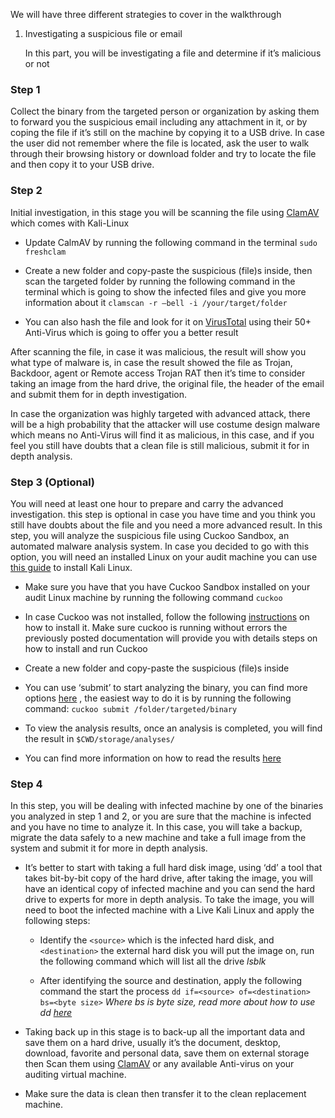 We will have three different strategies to cover in the walkthrough

1.  Investigating a suspicious file or email

	In this part, you will be investigating a file and determine if it’s malicious or not

### Step 1
Collect the binary from the targeted person or organization by asking them to forward you the suspicious email including any attachment in it, or by coping the file if it’s still on the machine by copying it to a USB drive. In case the user did not remember where the file is located, ask the user to walk through their browsing history or download folder and try to locate the file and then copy it to your USB drive.

### Step 2

Initial investigation, in this stage you will be scanning the file using [ClamAV](https://www.clamav.net/) which comes with Kali-Linux

-   Update CalmAV by running the following command in the terminal
`sudo freshclam`

-   Create a new folder and copy-paste the suspicious (file)s inside, then scan the targeted folder by running the following command in the terminal which is going to show the infected files and give you more information about it `clamscan -r –bell -i /your/target/folder`

-   You can also hash the file and look for it on [VirusTotal](http://virustotal.com/) using their 50+ Anti-Virus which is going to offer you a better result

After scanning the file, in case it was malicious, the result will show you what type of malware is, in case the result showed the file as Trojan, Backdoor, agent or Remote access Trojan RAT then it’s time to consider taking an image from the hard drive, the original file, the header of the email and submit them for in depth investigation.

In case the organization was highly targeted with advanced attack, there will be a high probability that the attacker will use costume design malware which means no Anti-Virus will find it as malicious, in this case, and if you feel you still have doubts that a clean file is still malicious, submit it for in depth analysis.

### Step 3 (Optional)

You will need at least one hour to prepare and carry the advanced investigation. this step is optional in case you have time and you think you still have doubts about the file and you need a more advanced result. In this step, you will analyze the suspicious file using Cuckoo Sandbox, an automated malware analysis system. In case you decided to go with this option, you will need an installed Linux on your audit machine you can use [this guide](https://docs.kali.org/installation/kali-linux-hard-disk-install) to install Kali Linux.

-   Make sure you have that you have Cuckoo Sandbox installed on your audit Linux machine by running the following command `cuckoo`

-   In case Cuckoo was not installed, follow the following [instructions](http://docs.cuckoosandbox.org/en/latest/installation/) on how to install it. Make sure cuckoo is running without errors the previously posted documentation will provide you with details steps on how to install and run Cuckoo

-   Create a new folder and copy-paste the suspicious (file)s inside

-   You can use ‘submit’ to start analyzing the binary, you can find more options [here](http://docs.cuckoosandbox.org/en/latest/usage/submit/) , the easiest way to do it is by running the following command: `cuckoo submit /folder/targeted/binary`

-   To view the analysis results, once an analysis is completed, you will find the result in `$CWD/storage/analyses/`

-   You can find more information on how to read the results [here](http://docs.cuckoosandbox.org/en/latest/usage/results/)

### Step 4

In this step, you will be dealing with infected machine by one of the binaries you analyzed in step 1 and 2, or you are sure that the machine is infected and you have no time to analyze it. In this case, you will take a backup, migrate the data safely to a new machine and take a full image from the system and submit it for more in depth analysis.

-   It’s better to start with taking a full hard disk image, using ‘dd’ a tool that takes bit-by-bit copy of the hard drive, after taking the image, you will have an identical copy of infected machine and you can send the hard drive to experts for more in depth analysis. To take the image, you will need to boot the infected machine with a Live Kali Linux and apply the following steps:

    -   Identify the `<source>` which is the infected hard disk, and `<destination>` the external hard disk you will put the image on, run the following command which will list all the drive *lsblk*

    -   After identifying the source and destination, apply the following command the start the process `dd if=<source> of=<destination> bs=<byte size>`
*Where bs is byte size, read more about how to use dd [here](https://wiki.archlinux.org/index.php/disk_cloning)*

-   Taking back up in this stage is to back-up all the important data and save them on a hard drive, usually it’s the document, desktop, download, favorite and personal data, save them on external storage then Scan them using [ClamAV](https://www.howtoforge.com/tutorial/clamav-ubuntu/) or any available Anti-virus on your auditing virtual machine.

-   Make sure the data is clean then transfer it to the clean replacement machine.